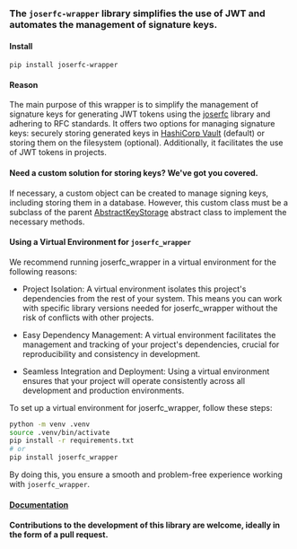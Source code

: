 ### The `joserfc-wrapper` library simplifies the use of JWT and automates the management of signature keys.

#### Install
`pip install joserfc-wrapper`

#### Reason

The main purpose of this wrapper is to simplify the management of signature keys for generating JWT tokens using the [joserfc]((https://github.com/authlib/joserfc)) library and adhering to RFC standards. It offers two options for managing signature keys: securely storing generated keys in [HashiCorp Vault](https://github.com/hvac/hvac) (default) or storing them on the filesystem (optional).  Additionally, it facilitates the use of JWT tokens in projects.

#### Need a custom solution for storing keys? We've got you covered.

If necessary, a custom object can be created to manage signing keys, including storing them in a database. However, this custom class must be a subclass of the parent [AbstractKeyStorage](https://github.com/heximcz/joserfc-wrapper/blob/main/joserfc_wrapper/AbstractKeyStorage.py) abstract class to implement the necessary methods.

#### Using a Virtual Environment for `joserfc_wrapper`
We recommend running joserfc_wrapper in a virtual environment for the following reasons:

- Project Isolation: A virtual environment isolates this project's dependencies from the rest of your system. This means you can work with specific library versions needed for joserfc_wrapper without the risk of conflicts with other projects.

- Easy Dependency Management: A virtual environment facilitates the management and tracking of your project's dependencies, crucial for reproducibility and consistency in development.

- Seamless Integration and Deployment: Using a virtual environment ensures that your project will operate consistently across all development and production environments.

To set up a virtual environment for joserfc_wrapper, follow these steps:
```bash
python -m venv .venv
source .venv/bin/activate
pip install -r requirements.txt
# or
pip install joserfc_wrapper
```
By doing this, you ensure a smooth and problem-free experience working with `joserfc_wrapper`.

#### [Documentation](./docs/index.md)

#### Contributions to the development of this library are welcome, ideally in the form of a pull request.
